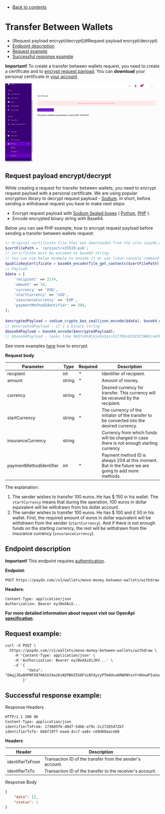 * [Back to contents](../Readme.md#contents)

# Transfer Between Wallets

* [Request payload encrypt/decrypt](#Request payload encrypt/decrypt)
* [Endpoint description](#endpoint-description)
* [Request example](#request-example)
* [Successful response example](#successful-response-example)

**Important!** To create a transfer between wallets request, you need to create a certificate and to [encrypt request payload](#request-payload-encryptdecrypt).
You can **download** your personal certificate in [your account](https://account.paydo.com/en/settings/certificate).

![PayDo API Certificate page](../images/paydo-certificate-page.png)


## Request payload encrypt/decrypt

While creating a request for transfer between wallets, you need to encrypt request payload with a personal certificate.
We are using popular encryption library to decrypt request payload - [Sodium](https://libsodium.gitbook.io/doc/).
In short, before sending a withdrawal request you have to make next steps:

* Encrypt request payload with [Sodium Sealed boxes](https://libsodium.gitbook.io/doc/public-key_cryptography/sealed_boxes#usage)
  (
  [Python](https://libnacl.readthedocs.io/en/latest/topics/raw_sealed.html),
  [PHP](https://www.php.net/manual/en/function.sodium-crypto-box-seal.php)
  ).
* Encode encrypted binary string with Base64.

Below you can see PHP example, how to encrypt request payload before sending a transfer between wallets request:

```php
// Original certificate file that was downloaded from the site (paydo.com). it's contains a binary string.
$certFilePath = '/project/x25519.pub';
// Certificate must be encoded as base64 string.
// You can use below example to encode it or use linux console command: cat /project/x25519.pub | base64 
$publicKeyCertificate = base64_encode(file_get_contents($certFilePath));
// Payload
$data = [
    'recipient' => 2174,
    'amount' => 34,
    'currency' => 'USD',
    'startCurrency' => 'USD',
    'insuranceCurrency' => 'EUR',
    'paymentMethodIdentifier' => 204,
];

$encryptedPayload = sodium_crypto_box_seal(json_encode($data), base64_decode($publicKeyCertificate));
// $encryptedPayload - it's a binary string
$base64Payload = base64_encode($encryptedPayload);
// $base64Payload - looks like 9kQ7v9nXLHjeOyIqi+hIJfEKuOCQZ2C5WWVcnmfPHUxh1EbK5g=
```

See more examples [here](../Examples/apiCertificates) how to encrypt.

**Request body**

Parameter              | Type  | Required | Description
-----------------------|-------|----------|-----------------------
recipient              |int    |    *     | Identifier of recipient.
amount                 |string |    *     | Amount of money.
currency               |string |    *     | Desired currency for transfer. This currency will be received by the recipient.
startCurrency          |string |    *     | The currency of the initiator of the transfer to be converted into the desired currency.
insuranceCurrency      |string |          | Currency from which funds will be charged in case there is not enough starting currency
paymentMethodIdentifier|int    |    *     | Payment method ID is always 204 at this moment. But in the future we are going to add more methods. 

The explanation:
1. The sender wishes to transfer 100 euros. He has $ 150 in his wallet. The `startСurrency` means that during the operation, 100 euros in dollar equivalent will be withdrawn from his dollar account.
2. The sender wishes to transfer 100 euros. He has $ 100 and £ 50 in his wallet. First, the required amount of euros in dollar equivalent will be withdrawn from the sender (`startСurrency`). And if there is not enough funds on the starting currency, the rest will be withdrawn from the insurance currency (`insuranceСurrency`).

## Endpoint description

**Important!** This endpoint requires [authentication](../Authentication/authentication.md).

**Endpoint**:

    POST https://paydo.com//v1/wallets/move-money-between-wallets/withdraw

**Headers**:

    Content-Type: application/json
    Authorization: Bearer eyJ0eXAiO...

__For more detailed information about request visit our OpenApi [specification](https://paydo.com/en/open-api-specification/#/Wallet)__.
## Request example:

```shell script
curl -X POST \
  https://paydo.com//v1/wallets/move-money-between-wallets/withdraw \
    -H 'Content-Type: application/json' \
    -H 'Authorization: Bearer eyJ0eXAiOiJKV...' \
    -d '{
          "data": "DAqj3EwQXPNFX87HA1UJ4wiKsN2PBH2558FvLNYdyzyPTm9dou6RWXNtxnY+6HxwPIuUuqbZccC0+plKb++rVPwTNJuzT+9U6c56HpN5IJEsB+/ierqzUJdJ0FAEcohlqFuDvgXyl+vBpScR60S5HImx5rwHV8gdcdQa9CBq/KJzwNcwy96jZ33Y8ZnnZFtyHc2e92s6iC90iQo1EhVmwsW16oLobsuqiX0D7qI="
        }'
```    

## Successful response example:
Response Headers
```
HTTP/1.1 200 OK
Content-Type: application/json
identifierTxFrom: 173685f6-d0d7-54b6-a79c-2c272b5d72b7
identifierTxTo: bbbf19ff-eaad-4ccf-aa8c-c69d60aaceb0
```

**Headers**

Header             | Description
-------------------|-----------------------
identifierTxFrom   | Transaction ID of the transfer from the sender's account.
identifierTxTo     | Transaction ID of the transfer to the receiver's account.

Response Body
```json
{
    "data": [],
    "status": 1
}
```
